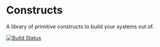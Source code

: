 Constructs
==========

A library of primitive constructs to build your systems out of.

[![Build Status](https://travis-ci.org/harlowja/constructs.png?branch=master)](https://travis-ci.org/harlowja/constructs)
